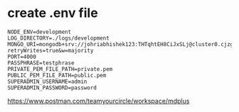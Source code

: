 # create .env file 

```
NODE_ENV=development
LOG_DIRECTORY=./logs/development
MONGO_URI=mongodb+srv://johriabhishek123:THTqhtEH8CiJxSLj@cluster0.cjzg9ki.mongodb.net/?retryWrites=true&w=majority
PORT=4000
PASSPHRASE=testphrase
PRIVATE_PEM_FILE_PATH=private.pem
PUBLIC_PEM_FILE_PATH=public.pem
SUPERADMIN_USERNAME=admin
SUPERADMIN_PASSWORD=password
```


https://www.postman.com/teamyourcircle/workspace/mdplus